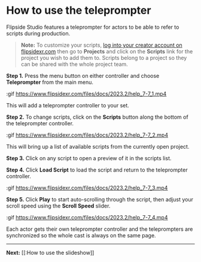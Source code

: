 # How to use the teleprompter

Flipside Studio features a teleprompter for actors to be able to refer to scripts during production.

> **Note:** To customize your scripts, [log into your creator account on flipsidexr.com](flipsidexr.com/user) then go to **Projects** and click on the **Scripts** link for the project you wish to add them to. Scripts belong to a project so they can be shared with the whole project team.

**Step 1.** Press the menu button on either controller and choose **Teleprompter** from the main menu.

:gif https://www.flipsidexr.com/files/docs/2023.2/help_7-7_1.mp4

This will add a teleprompter controller to your set.

**Step 2.** To change scripts, click on the **Scripts** button along the bottom of the teleprompter controller.

:gif https://www.flipsidexr.com/files/docs/2023.2/help_7-7_2.mp4

This will bring up a list of available scripts from the currently open project.

**Step 3.** Click on any script to open a preview of it in the scripts list.

**Step 4.** Click **Load Script** to load the script and return to the teleprompter controller.

:gif https://www.flipsidexr.com/files/docs/2023.2/help_7-7_3.mp4

**Step 5.** Click **Play** to start auto-scrolling through the script, then adjust your scroll speed using the **Scroll Speed** slider.

:gif https://www.flipsidexr.com/files/docs/2023.2/help_7-7_4.mp4

Each actor gets their own teleprompter controller and the teleprompters are synchronized so the whole cast is always on the same page.

---

**Next:** [[:How to use the slideshow]]
